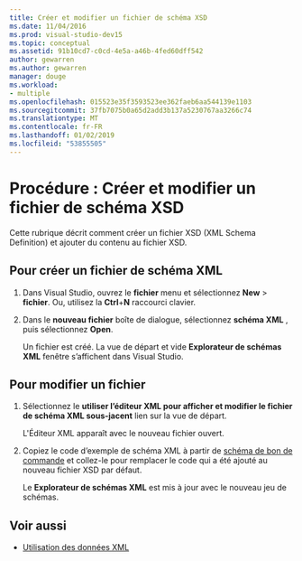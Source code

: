 ```yaml
---
title: Créer et modifier un fichier de schéma XSD
ms.date: 11/04/2016
ms.prod: visual-studio-dev15
ms.topic: conceptual
ms.assetid: 91b10cd7-c0cd-4e5a-a46b-4fed60dff542
author: gewarren
ms.author: gewarren
manager: douge
ms.workload:
- multiple
ms.openlocfilehash: 015523e35f3593523ee362faeb6aa544139e1103
ms.sourcegitcommit: 37fb7075b0a65d2add3b137a5230767aa3266c74
ms.translationtype: MT
ms.contentlocale: fr-FR
ms.lasthandoff: 01/02/2019
ms.locfileid: "53855505"
---
```

# <a name="how-to-create-and-edit-an-xsd-schema-file"></a>Procédure : Créer et modifier un fichier de schéma XSD

Cette rubrique décrit comment créer un fichier XSD (XML Schema Definition) et ajouter du contenu au fichier XSD.

## <a name="to-create-a-new-xml-schema-file"></a>Pour créer un fichier de schéma XML

1. Dans Visual Studio, ouvrez le **fichier** menu et sélectionnez **New** > **fichier**. Ou, utilisez la **Ctrl**+**N** raccourci clavier.

2. Dans le **nouveau fichier** boîte de dialogue, sélectionnez **schéma XML** , puis sélectionnez **Open**.

   Un fichier est créé. La vue de départ et vide **Explorateur de schémas XML** fenêtre s’affichent dans Visual Studio.

## <a name="to-edit-a-file"></a>Pour modifier un fichier

1. Sélectionnez le **utiliser l’éditeur XML pour afficher et modifier le fichier de schéma XML sous-jacent** lien sur la vue de départ.

   L'Éditeur XML apparaît avec le nouveau fichier ouvert.

2. Copiez le code d’exemple de schéma XML à partir de [schéma de bon de commande](../xml-tools/sample-xsd-file-simple-schema.md) et collez-le pour remplacer le code qui a été ajouté au nouveau fichier XSD par défaut.

   Le **Explorateur de schémas XML** est mis à jour avec le nouveau jeu de schémas.

## <a name="see-also"></a>Voir aussi

- [Utilisation des données XML](../xml-tools/working-with-xml-data.md)